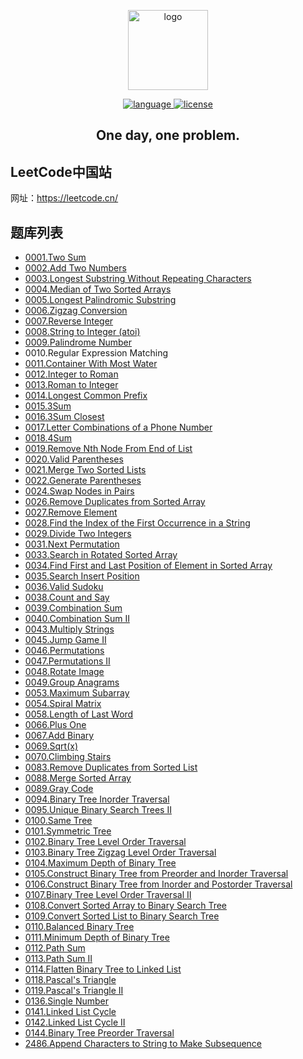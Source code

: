 <p align="center">
  <a target="_blank">
    <img width="128" src="https://static.leetcode.cn/cn-mono-assets/production/assets/leetcode-logo.5d9d9fa9.svg" alt="logo">
  </a>
</p>
<p align="center">
  <a href="https://github.com/jyygithub/leetcode" target="_blank">
    <img src="https://img.shields.io/badge/language-Kotlin-%23A97BFF" alt="language">
    <img src="https://img.shields.io/github/license/jyygithub/leetcode" alt="license">
  </a>
</p>
<h2 align="center">
  One day, one problem.
</h2>

## LeetCode中国站

网址：https://leetcode.cn/

## 题库列表

- [0001.Two Sum](https://github.com/jyygithub/leetcode/blob/main/problems/0001.two-sum.md)
- [0002.Add Two Numbers](https://github.com/jyygithub/leetcode/blob/main/problems/0002.add-two-numbers.md)
- [0003.Longest Substring Without Repeating Characters](https://github.com/jyygithub/leetcode/blob/main/problems/0003.longest-substring-without-repeating-characters.md)
- [0004.Median of Two Sorted Arrays](https://github.com/jyygithub/leetcode/blob/main/problems/0004.median-of-two-sorted-arrays.md)
- [0005.Longest Palindromic Substring](https://github.com/jyygithub/leetcode/blob/main/problems/0005.longest-palindromic-substring.md)
- [0006.Zigzag Conversion](https://github.com/jyygithub/leetcode/blob/main/problems/0006.zigzag-conversion.md)
- [0007.Reverse Integer](https://github.com/jyygithub/leetcode/blob/main/problems/0007.reverse-integer.md)
- [0008.String to Integer (atoi)](https://github.com/jyygithub/leetcode/blob/main/problems/0008.string-to-integer-atoi.md)
- [0009.Palindrome Number](https://github.com/jyygithub/leetcode/blob/main/problems/0009.palindrome-number.md)
- 0010.Regular Expression Matching
- [0011.Container With Most Water](https://github.com/jyygithub/leetcode/blob/main/problems/0011.container-with-most-water.md)
- [0012.Integer to Roman](https://github.com/jyygithub/leetcode/blob/main/problems/0012.integer-to-roman.md)
- [0013.Roman to Integer](https://github.com/jyygithub/leetcode/blob/main/problems/0013.roman-to-integer.md)
- [0014.Longest Common Prefix](https://github.com/jyygithub/leetcode/blob/main/problems/0014.longest-common-prefix.md)
- [0015.3Sum](https://github.com/jyygithub/leetcode/blob/main/problems/0015.3sum.md)
- [0016.3Sum Closest](https://github.com/jyygithub/leetcode/blob/main/problems/0016.3sum-closest.md)
- [0017.Letter Combinations of a Phone Number](https://github.com/jyygithub/leetcode/blob/main/problems/0017.letter-combinations-of-a-phone-number.md)
- [0018.4Sum](https://github.com/jyygithub/leetcode/blob/main/problems/0018.4sum.md)
- [0019.Remove Nth Node From End of List](https://github.com/jyygithub/leetcode/blob/main/problems/0019.remove-nth-node-from-end-of-list.md)
- [0020.Valid Parentheses](https://github.com/jyygithub/leetcode/blob/main/problems/0020.valid-parentheses.md)
- [0021.Merge Two Sorted Lists](https://github.com/jyygithub/leetcode/blob/main/problems/0021.merge-two-sorted-lists.md)
- [0022.Generate Parentheses](https://github.com/jyygithub/leetcode/blob/main/problems/0022.generate-parentheses.md)
- [0024.Swap Nodes in Pairs](https://github.com/jyygithub/leetcode/blob/main/problems/0024.swap-nodes-in-pairs.md)
- [0026.Remove Duplicates from Sorted Array](https://github.com/jyygithub/leetcode/blob/main/problems/0026.remove-duplicates-from-sorted-array.md)
- [0027.Remove Element](https://github.com/jyygithub/leetcode/blob/main/problems/0027.remove-element.md)
- [0028.Find the Index of the First Occurrence in a String](https://github.com/jyygithub/leetcode/blob/main/problems/0028.find-the-index-of-the-first-occurrence-in-a-string.md)
- [0029.Divide Two Integers](https://github.com/jyygithub/leetcode/blob/main/problems/0029.divide-two-integers.md)
- [0031.Next Permutation](https://github.com/jyygithub/leetcode/blob/main/problems/0031.next-permutation.md)
- [0033.Search in Rotated Sorted Array](https://github.com/jyygithub/leetcode/blob/main/problems/0033.search-in-rotated-sorted-array.md)
- [0034.Find First and Last Position of Element in Sorted Array](https://github.com/jyygithub/leetcode/blob/main/problems/0034.find-first-and-last-position-of-element-in-sorted-array.md)
- [0035.Search Insert Position](https://github.com/jyygithub/leetcode/blob/main/problems/0035.search-insert-position.md)
- [0036.Valid Sudoku](https://github.com/jyygithub/leetcode/blob/main/problems/0036.valid-sudoku.md)
- [0038.Count and Say](https://github.com/jyygithub/leetcode/blob/main/problems/0038.count-and-say.md)
- [0039.Combination Sum](https://github.com/jyygithub/leetcode/blob/main/problems/0039.combination-sum.md)
- [0040.Combination Sum II](https://github.com/jyygithub/leetcode/blob/main/problems/0040.combination-sum-ii.md)
- [0043.Multiply Strings](https://github.com/jyygithub/leetcode/blob/main/problems/0043.multiply-strings.md)
- [0045.Jump Game II](https://github.com/jyygithub/leetcode/blob/main/problems/0045.jump-game-ii.md)
- [0046.Permutations](https://github.com/jyygithub/leetcode/blob/main/problems/0046.permutations.md)
- [0047.Permutations II](https://github.com/jyygithub/leetcode/blob/main/problems/0047.permutations-ii.md)
- [0048.Rotate Image](https://github.com/jyygithub/leetcode/blob/main/problems/0048.rotate-image.md)
- [0049.Group Anagrams](https://github.com/jyygithub/leetcode/blob/main/problems/0049.group-anagrams.md)
- [0053.Maximum Subarray](https://github.com/jyygithub/leetcode/blob/main/problems/0053.maximum-subarray.md)
- [0054.Spiral Matrix](https://github.com/jyygithub/leetcode/blob/main/problems/0054.spiral-matrix.md)
- [0058.Length of Last Word](https://github.com/jyygithub/leetcode/blob/main/problems/0058.length-of-last-word.md)
- [0066.Plus One](https://github.com/jyygithub/leetcode/blob/main/problems/0066.plus-one.md)
- [0067.Add Binary](https://github.com/jyygithub/leetcode/blob/main/problems/0067.add-binary.md)
- [0069.Sqrt(x)](https://github.com/jyygithub/leetcode/blob/main/problems/0069.sqrtx.md)
- [0070.Climbing Stairs](https://github.com/jyygithub/leetcode/blob/main/problems/0070.climbing-stairs.md)
- [0083.Remove Duplicates from Sorted List](https://github.com/jyygithub/leetcode/blob/main/problems/0083.remove-duplicates-from-sorted-list.md)
- [0088.Merge Sorted Array](https://github.com/jyygithub/leetcode/blob/main/problems/0088.merge-sorted-array.md)
- [0089.Gray Code](https://github.com/jyygithub/leetcode/blob/main/problems/0089.gray-code.md)
- [0094.Binary Tree Inorder Traversal](https://github.com/jyygithub/leetcode/blob/main/problems/0094.binary-tree-inorder-traversal.md)
- [0095.Unique Binary Search Trees II](https://github.com/jyygithub/leetcode/blob/main/problems/0095.unique-binary-search-trees-ii.md)
- [0100.Same Tree](https://github.com/jyygithub/leetcode/blob/main/problems/0100.same-tree.md)
- [0101.Symmetric Tree](https://github.com/jyygithub/leetcode/blob/main/problems/0101.symmetric-tree.md)
- [0102.Binary Tree Level Order Traversal](https://github.com/jyygithub/leetcode/blob/main/problems/0102.binary-tree-level-order-traversal.md)
- [0103.Binary Tree Zigzag Level Order Traversal](https://github.com/jyygithub/leetcode/blob/main/problems/0103.binary-tree-zigzag-level-order-traversal.md)
- [0104.Maximum Depth of Binary Tree](https://github.com/jyygithub/leetcode/blob/main/problems/0104.maximum-depth-of-binary-tree.md)
- [0105.Construct Binary Tree from Preorder and Inorder Traversal](https://github.com/jyygithub/leetcode/blob/main/problems/0105.construct-binary-tree-from-preorder-and-inorder-traversal.md)
- [0106.Construct Binary Tree from Inorder and Postorder Traversal](https://github.com/jyygithub/leetcode/blob/main/problems/0106.construct-binary-tree-from-inorder-and-postorder-traversal.md)
- [0107.Binary Tree Level Order Traversal II](https://github.com/jyygithub/leetcode/blob/main/problems/0107.binary-tree-level-order-traversal-ii.md)
- [0108.Convert Sorted Array to Binary Search Tree](https://github.com/jyygithub/leetcode/blob/main/problems/0108.convert-sorted-array-to-binary-search-tree.md)
- [0109.Convert Sorted List to Binary Search Tree](https://github.com/jyygithub/leetcode/blob/main/problems/0109.convert-sorted-list-to-binary-search-tree.md)
- [0110.Balanced Binary Tree](https://github.com/jyygithub/leetcode/blob/main/problems/0110.balanced-binary-tree.md)
- [0111.Minimum Depth of Binary Tree](https://github.com/jyygithub/leetcode/blob/main/problems/0111.minimum-depth-of-binary-tree.md)
- [0112.Path Sum](https://github.com/jyygithub/leetcode/blob/main/problems/0112.path-sum.md)
- [0113.Path Sum II](https://github.com/jyygithub/leetcode/blob/main/problems/0113.path-sum-ii.md)
- [0114.Flatten Binary Tree to Linked List](https://github.com/jyygithub/leetcode/blob/main/problems/0114.flatten-binary-tree-to-linked-list.md)
- [0118.Pascal's Triangle](https://github.com/jyygithub/leetcode/blob/main/problems/0118.pascals-triangle.md)
- [0119.Pascal's Triangle II](https://github.com/jyygithub/leetcode/blob/main/problems/0119.pascals-triangle-ii.md)
- [0136.Single Number](https://github.com/jyygithub/leetcode/blob/main/problems/0136.single-number.md)
- [0141.Linked List Cycle](https://github.com/jyygithub/leetcode/blob/main/problems/0141.linked-list-cycle.md)
- [0142.Linked List Cycle II](https://github.com/jyygithub/leetcode/blob/main/problems/0142.linked-list-cycle-ii.md)
- [0144.Binary Tree Preorder Traversal](https://github.com/jyygithub/leetcode/blob/main/problems/0144.binary-tree-preorder-traversal.md)
- [2486.Append Characters to String to Make Subsequence](https://github.com/jyygithub/leetcode/blob/main/problems/2486.append-characters-to-string-to-make-subsequence.md)